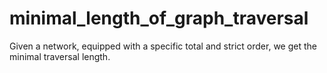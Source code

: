 # minimal_length_of_graph_traversal
Given a network, equipped with a specific total and strict order, we get the minimal traversal length.
